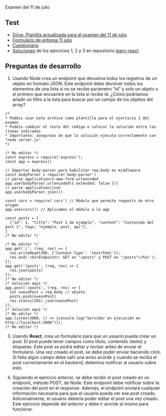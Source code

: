 Examen del 11 de julio

## Test 
- [Drive. Plantilla actualizada para el examen del 11 de julio](https://drive.google.com/file/d/1KWQj2a43eShFcdhuUzgAcgDy9QaONH3R/view?usp=drive_link)
- [Formulario de entrega 11 julio](https://forms.gle/4s1u9rm44pBa3KSp6)
- [Cuestionario](https://forms.gle/JVkZFTH3kYFPBqKX9)
- [Soluciones](#) de los ejercicios 1, 2 y 3 en repositorio [learn-react](https://github.com/cesarlpb/learn-react/tree/cdm)

## Preguntas de desarrollo

1. Usando Node crea un endpoint que devuelva todos los registros de un objeto en formato JSON. Este endpoint debe devolver todos los elementos de una lista si no se recibe parámetro “id” y solo un objeto o el primero que encuentre en la lista si recibe id. ¿Cómo podríamos añadir un filtro a la lista para buscar por un campo de los objetos del array?

```
/*
* Podéis usar este archivo como plantilla para el ejercicio 1 del examen
* Podéis cambiar el resto del código o colocar la solución entre las líneas indicadas
* Importante: aseguraos de que la solución ejecuta correctamente con "node server.js"
*/

/* No editar */
const express = require('express');
const app = express()

// Importar body-parser para habilitar req.body en middleware
const bodyParser = require('body-parser')
// parse application/x-www-form-urlencoded
app.use(bodyParser.urlencoded({ extended: false }))
// parse application/json
app.use(bodyParser.json())

const cors = require('cors') // Módulo que permite requests de otro origen
app.use(cors()) // Aplicamos el módulo a la app

const posts = [
  {"id": 1, "title": "Post 1 de ejemplo", "content": "Contenido del post 1", tags: "ejemplo, post, api"},
]
/* No editar */
  
/* No editar */
app.get('/', (req, res) => {
  res.writeHead(200, {'Content-Type': 'text/html'});
  res.end('<h2>Endpoints: GET en "/posts" y POST en "/posts"</h2>');
});
app.get('/posts', (req, res) => {
  res.json(posts)
});
/* No editar */
/* Solución aquí */
app.post('/posts', (req, res) => {
  let nuevoPost = req.body // objeto
  posts.push(nuevoPost)
  res.status(201).json(nuevoPost)
});
/* Solución aquí */
/* No editar */
app.listen(3000, () => {console.log("Servidor en ejecución en http://localhost:3000")});
/* No editar */
```

3. Usando **React**, crea un formulario para que un usuario pueda crear un post. El post puede tener campos como título, contenido (texto) y etiquetas. Este post se podrá editar y revisar antes de enviar el formulario. Una vez creado el post, se debe poder enviar haciendo click. Si falta algún campo debe salir una aviso acorde y cuando se reciba el post correctamente en el backend, debemos notificar al usuario sobre esto.

4. Siguiendo el ejercicio anterior, se debe recibir el post creado en un endpoint, método POST, de Node. Este endpoint debe notificar sobre la creación del post en el response. Además, el endpoint enviará cualquier información necesaria para que el usuario pueda ver ese post creado. Adicionalmente, el usuario debería poder editar el post una vez creado. Este ejercicio depende del anterior y debe ir acorde al mismo para funcionar.

